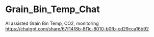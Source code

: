# Grain_Bin_Temp_Chat
AI assisted Grain Bin Temp, CO2, monitoring https://chatgpt.com/share/67f14f8b-8f1c-8010-b0fb-cd29cca16b92
